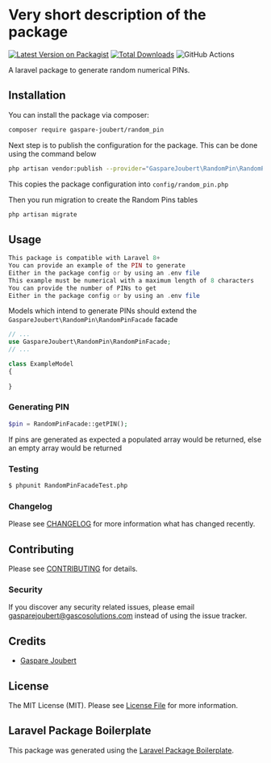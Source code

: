 # Very short description of the package

[![Latest Version on Packagist](https://img.shields.io/packagist/v/gaspare-joubert/random_pin.svg?style=flat-square)](https://packagist.org/packages/gaspare-joubert/random_pin)
[![Total Downloads](https://img.shields.io/packagist/dt/gaspare-joubert/random_pin.svg?style=flat-square)](https://packagist.org/packages/gaspare-joubert/random_pin)
![GitHub Actions](https://github.com/gaspare-joubert/random_pin/actions/workflows/main.yml/badge.svg)

A laravel package to generate random numerical PINs.

## Installation

You can install the package via composer:

```bash
composer require gaspare-joubert/random_pin
```
Next step is to publish the configuration for the package. This can be done using the command below
```bash
php artisan vendor:publish --provider="GaspareJoubert\RandomPin\RandomPinServiceProvider" 
```
This copies the package configuration into `config/random_pin.php`

Then you run migration to create the Random Pins tables

```bash
php artisan migrate
```

## Usage

```php
This package is compatible with Laravel 8+
You can provide an example of the PIN to generate
Either in the package config or by using an .env file
This example must be numerical with a maximum length of 8 characters
You can provide the number of PINs to get
Either in the package config or by using an .env file
```
Models which intend to generate PINs should extend the `GaspareJoubert\RandomPin\RandomPinFacade` facade

```php
// ...
use GaspareJoubert\RandomPin\RandomPinFacade;
// ...

class ExampleModel
{
    
}
```
### Generating PIN
```php 
$pin = RandomPinFacade::getPIN();
```
If pins are generated as expected a populated array would be returned, else an empty array would be returned

### Testing

```bash
$ phpunit RandomPinFacadeTest.php
```

### Changelog

Please see [CHANGELOG](CHANGELOG.md) for more information what has changed recently.

## Contributing

Please see [CONTRIBUTING](CONTRIBUTING.md) for details.

### Security

If you discover any security related issues, please email gasparejoubert@gascosolutions.com instead of using the issue tracker.

## Credits

-   [Gaspare Joubert](https://github.com/gaspare-joubert)

## License

The MIT License (MIT). Please see [License File](LICENSE.md) for more information.

## Laravel Package Boilerplate

This package was generated using the [Laravel Package Boilerplate](https://laravelpackageboilerplate.com).
